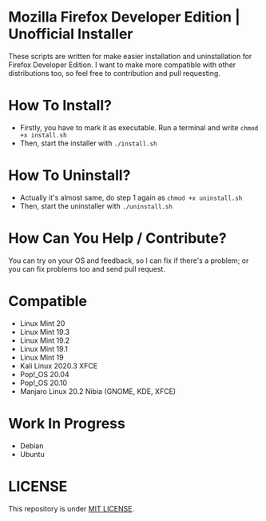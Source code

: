 # Mozilla Firefox Developer Edition | Unofficial Installer

These scripts are written for make easier installation and uninstallation for Firefox Developer Edition. I want to make more compatible with other distributions too, so feel free to contribution and pull requesting.

# How To Install?
* Firstly, you have to mark it as executable. Run a terminal and write ```chmod +x install.sh```  
* Then, start the installer with ```./install.sh```

# How To Uninstall?
* Actually it's almost same, do step 1 again as ```chmod +x uninstall.sh```
* Then, start the uninstaller with ```./uninstall.sh```

# How Can You Help / Contribute?
You can try on your OS and feedback, so I can fix if there's a problem; or you can fix problems too and send pull request.

# Compatible

* Linux Mint 20
* Linux Mint 19.3
* Linux Mint 19.2
* Linux Mint 19.1
* Linux Mint 19
* Kali Linux 2020.3 XFCE
* Pop!_OS 20.04
* Pop!_OS 20.10
* Manjaro Linux 20.2 Nibia (GNOME, KDE, XFCE)

# Work In Progress

* Debian
* Ubuntu

# LICENSE

This repository is under <a href="LICENSE">MIT LICENSE<a/>.
